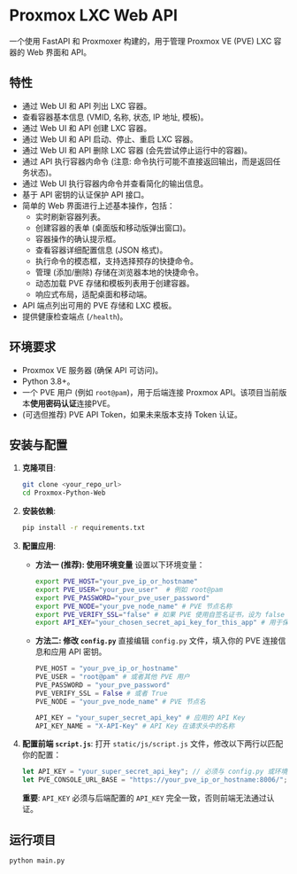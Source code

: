 # Proxmox LXC Web API

一个使用 FastAPI 和 Proxmoxer 构建的，用于管理 Proxmox VE (PVE) LXC 容器的 Web 界面和 API。

## 特性

* 通过 Web UI 和 API 列出 LXC 容器。
* 查看容器基本信息 (VMID, 名称, 状态, IP 地址, 模板)。
* 通过 Web UI 和 API 创建 LXC 容器。
* 通过 Web UI 和 API 启动、停止、重启 LXC 容器。
* 通过 Web UI 和 API 删除 LXC 容器 (会先尝试停止运行中的容器)。
* 通过 API 执行容器内命令 (注意: 命令执行可能不直接返回输出，而是返回任务状态)。
* 通过 Web UI 执行容器内命令并查看简化的输出信息。
* 基于 API 密钥的认证保护 API 接口。
* 简单的 Web 界面进行上述基本操作，包括：
    * 实时刷新容器列表。
    * 创建容器的表单 (桌面版和移动版弹出窗口)。
    * 容器操作的确认提示框。
    * 查看容器详细配置信息 (JSON 格式)。
    * 执行命令的模态框，支持选择预存的快捷命令。
    * 管理 (添加/删除) 存储在浏览器本地的快捷命令。
    * 动态加载 PVE 存储和模板列表用于创建容器。
    * 响应式布局，适配桌面和移动端。
* API 端点列出可用的 PVE 存储和 LXC 模板。
* 提供健康检查端点 (`/health`)。

## 环境要求

* Proxmox VE 服务器 (确保 API 可访问)。
* Python 3.8+。
* 一个 PVE 用户 (例如 `root@pam`)，用于后端连接 Proxmox API。该项目当前版本**使用密码认证**连接PVE。
* (可选但推荐) PVE API Token，如果未来版本支持 Token 认证。

## 安装与配置

1.  **克隆项目**:
    ```bash
    git clone <your_repo_url>
    cd Proxmox-Python-Web
    ```

2.  **安装依赖**:
    ```bash
    pip install -r requirements.txt
    ```
   

3.  **配置应用**:
    * **方法一 (推荐): 使用环境变量**
        设置以下环境变量：
        ```bash
        export PVE_HOST="your_pve_ip_or_hostname"
        export PVE_USER="your_pve_user"  # 例如 root@pam
        export PVE_PASSWORD="your_pve_user_password"
        export PVE_NODE="your_pve_node_name" # PVE 节点名称
        export PVE_VERIFY_SSL="false" # 如果 PVE 使用自签名证书，设为 false
        export API_KEY="your_chosen_secret_api_key_for_this_app" # 用于保护本应用的 API
        ```
    * **方法二: 修改 `config.py`**
        直接编辑 `config.py` 文件，填入你的 PVE 连接信息和应用 API 密钥。
        ```python
        PVE_HOST = "your_pve_ip_or_hostname"
        PVE_USER = "root@pam" # 或者其他 PVE 用户
        PVE_PASSWORD = "your_pve_password"
        PVE_VERIFY_SSL = False # 或者 True
        PVE_NODE = "your_pve_node_name" # PVE 节点名

        API_KEY = "your_super_secret_api_key" # 应用的 API Key
        API_KEY_NAME = "X-API-Key" # API Key 在请求头中的名称
        ```

4.  **配置前端 `script.js`**:
    打开 `static/js/script.js` 文件，修改以下两行以匹配你的配置：
    ```javascript
    let API_KEY = "your_super_secret_api_key"; // 必须与 config.py 或环境变量中的 API_KEY 一致
    let PVE_CONSOLE_URL_BASE = "https://your_pve_ip_or_hostname:8006/"; // 用于跳转到 PVE Web 控制台
    ```
    **重要**: `API_KEY` 必须与后端配置的 `API_KEY` 完全一致，否则前端无法通过认证。

## 运行项目

```bash
python main.py
